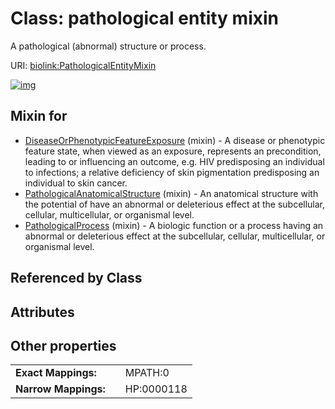 
# Class: pathological entity mixin


A pathological (abnormal) structure or process.

URI: [biolink:PathologicalEntityMixin](https://w3id.org/biolink/vocab/PathologicalEntityMixin)


[![img](https://yuml.me/diagram/nofunky;dir:TB/class/[PathologicalProcess]uses%20-.->[PathologicalEntityMixin],[PathologicalAnatomicalStructure]uses%20-.->[PathologicalEntityMixin],[DiseaseOrPhenotypicFeatureExposure]uses%20-.->[PathologicalEntityMixin],[PathologicalProcess],[PathologicalAnatomicalStructure],[DiseaseOrPhenotypicFeatureExposure])](https://yuml.me/diagram/nofunky;dir:TB/class/[PathologicalProcess]uses%20-.->[PathologicalEntityMixin],[PathologicalAnatomicalStructure]uses%20-.->[PathologicalEntityMixin],[DiseaseOrPhenotypicFeatureExposure]uses%20-.->[PathologicalEntityMixin],[PathologicalProcess],[PathologicalAnatomicalStructure],[DiseaseOrPhenotypicFeatureExposure])

## Mixin for

 * [DiseaseOrPhenotypicFeatureExposure](DiseaseOrPhenotypicFeatureExposure.md) (mixin)  - A disease or phenotypic feature state, when viewed as an exposure, represents an precondition, leading to or influencing an outcome, e.g. HIV predisposing an individual to infections; a relative deficiency of skin pigmentation predisposing an individual to skin cancer.
 * [PathologicalAnatomicalStructure](PathologicalAnatomicalStructure.md) (mixin)  - An anatomical structure with the potential of have an abnormal or deleterious effect at the subcellular, cellular, multicellular, or organismal level.
 * [PathologicalProcess](PathologicalProcess.md) (mixin)  - A biologic function or a process having an abnormal or deleterious effect at the subcellular, cellular, multicellular, or organismal level.

## Referenced by Class


## Attributes


## Other properties

|  |  |  |
| --- | --- | --- |
| **Exact Mappings:** | | MPATH:0 |
| **Narrow Mappings:** | | HP:0000118 |

